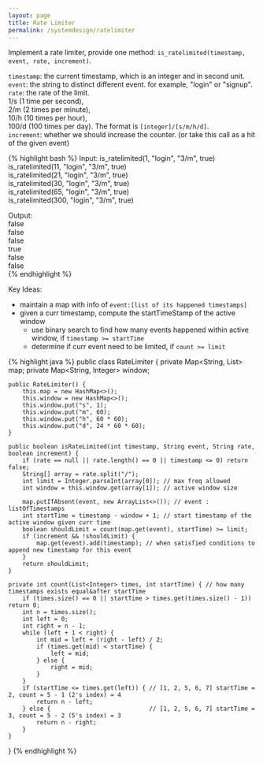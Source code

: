 ```yaml
---
layout: page
title: Rate Limiter
permalink: /systemdesign/ratelimiter
---
```

Implement a rate limiter, provide one method: `is_ratelimited(timestamp, event, rate, increment)`.  

`timestamp`: the current timestamp, which is an integer and in second unit.  
`event`: the string to distinct different event. for example, "login" or "signup".  
`rate`: the rate of the limit.    
1/s (1 time per second),    
2/m (2 times per minute),   
10/h (10 times per hour),   
100/d (100 times per day).
The format is `[integer]/[s/m/h/d]`.  
`increment`: whether we should increase the counter. (or take this call as a hit of the given event)

{% highlight bash %}
Input: 
is_ratelimited(1, "login", "3/m", true)   
is_ratelimited(11, "login", "3/m", true)   
is_ratelimited(21, "login", "3/m", true)  
is_ratelimited(30, "login", "3/m", true)   
is_ratelimited(65, "login", "3/m", true)  
is_ratelimited(300, "login", "3/m", true)  

Output:  
false   
false   
false  
true   
false  
false  
{% endhighlight %} 


Key Ideas:
- maintain a map with info of `event:[list of its happened timestamps]`
- given a curr timestamp, compute the startTimeStamp of the active window
  - use binary search to find how many events happened within active window, if `timestamp >= startTime`
  - determine if curr event need to be limited, if `count >= limit`


{% highlight java %}
public class RateLimiter {
    private Map<String, List<Integer>> map;
    private Map<String, Integer> window;

    public RateLimiter() {
        this.map = new HashMap<>();
        this.window = new HashMap<>();
        this.window.put("s", 1);
        this.window.put("m", 60);
        this.window.put("h", 60 * 60);
        this.window.put("d", 24 * 60 * 60);
    }

    public boolean isRateLimited(int timestamp, String event, String rate, boolean increment) {
        if (rate == null || rate.length() == 0 || timestamp <= 0) return false;
        String[] array = rate.split("/");
        int limit = Integer.parseInt(array[0]); // max freq allowed
        int window = this.window.get(array[1]); // active window size

        map.putIfAbsent(event, new ArrayList<>()); // event : listOfTimestamps
        int startTime = timestamp - window + 1; // start timestamp of the active window given curr time
        boolean shouldLimit = count(map.get(event), startTime) >= limit;
        if (increment && !shouldLimit) {
            map.get(event).add(timestamp); // when satisfied conditions to append new timestamp for this event
        }
        return shouldLimit;
    }

    private int count(List<Integer> times, int startTime) { // how many timestamps exists equal&after startTime
        if (times.size() == 0 || startTime > times.get(times.size() - 1)) return 0;
        int n = times.size();
        int left = 0;
        int right = n - 1;
        while (left + 1 < right) {
            int mid = left + (right - left) / 2;
            if (times.get(mid) < startTime) {
                left = mid;
            } else {
                right = mid;
            }
        }
        if (startTime <= times.get(left)) { // [1, 2, 5, 6, 7] startTime = 2, count = 5 - 1 (2's index) = 4
            return n - left;
        } else {                            // [1, 2, 5, 6, 7] startTime = 3, count = 5 - 2 (5's index) = 3
            return n - right;
        }
    }
}
{% endhighlight %}